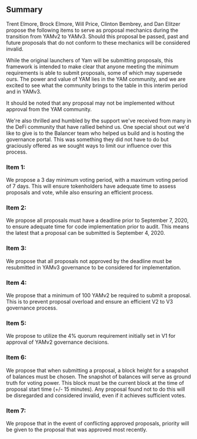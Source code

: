## Summary

Trent Elmore, Brock Elmore, Will Price, Clinton Bembrey, and Dan Elitzer propose the following items to serve as proposal mechanics during the transition from YAMv2 to YAMv3. Should this proposal be passed, past and future proposals that do not conform to these mechanics will be considered invalid.

While the original launchers of Yam will be submitting proposals, this framework is intended to make clear that anyone meeting the minimum requirements is able to submit proposals, some of which may supersede ours. The power and value of YAM lies in the YAM community, and we are excited to see what the community brings to the table in this interim period and in YAMv3.

It should be noted that any proposal may not be implemented without approval from the YAM community.

We're also thrilled and humbled by the support we've received from many in the DeFi community that have rallied behind us. One special shout out we'd like to give is to the Balancer team who helped us build and is hosting the governance portal. This was something they did not have to do but graciously offered as we sought ways to limit our influence over this process.

### Item 1:

We propose a 3 day minimum voting period, with a maximum voting period of 7 days. This will ensure tokenholders have adequate time to assess proposals and vote, while also ensuring an efficient process.

### Item 2:

We propose all proposals must have a deadline prior to September 7, 2020, to ensure adequate time for code implementation prior to audit. This means the latest that a proposal can be submitted is September 4, 2020.

### Item 3:


We propose that all proposals not approved by the deadline must be resubmitted in YAMv3 governance to be considered for implementation.

### Item 4:

We propose that a minimum of 100 YAMv2 be required to submit a proposal. This is to prevent proposal overload and ensure an efficient V2 to V3 governance process.

### Item 5:

We propose to utilize the 4% quorum requirement initially set in V1 for approval of YAMv2 governance decisions.

### Item 6:

We propose that when submitting a proposal, a block height for a snapshot of balances must be chosen. The snapshot of balances will serve as ground truth for voting power. This block must be the current block at the time of proposal start time (+/- 15 minutes). Any proposal found not to do this will be disregarded and considered invalid, even if it achieves sufficient votes.

### Item 7:

We propose that in the event of conflicting approved proposals, priority will be given to the proposal that was approved most recently.
